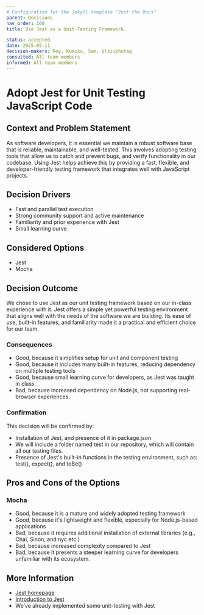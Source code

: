 ```yaml
---
# Configuration for the Jekyll template "Just the Docs"
parent: Decisions
nav_order: 100
title: Use Jest as a Unit-Testing Framework.

status: accepted
date: 2025-05-11
decision-makers: Roy, Kumiko, Sam, Ulziikhutag
consulted: All team members
informed: All team members
---
```


# Adopt Jest for Unit Testing JavaScript Code

## Context and Problem Statement

As software developers, it is essential we maintain a robust software base that is reliable, maintainable, and well-tested. This involves adopting testing tools that allow us to catch and prevent bugs, and verify functionality in our codebase. Using Jest helps achieve this by providing a fast, flexible, and developer-friendly testing framework that integrates well with JavaScript projects.

## Decision Drivers

* Fast and parallel test execution
* Strong community support and active maintenance
* Familiarity and prior experience with Jest
* Small learning curve

## Considered Options

* Jest
* Mocha

## Decision Outcome

We chose to use Jest as our unit testing framework based on our in-class experience with it. Jest offers a simple yet powerful testing environment that aligns well with the needs of the software we are building. Its ease of use, built-in features, and familiarity made it a practical and efficient choice for our team.

### Consequences

* Good, because it simplifies setup for unit and component testing
* Good, because it includes many built-in features, reducing dependency on multiple testing tools
* Good, because small learning curve for developers, as Jest was taught in class.
* Bad, because increased dependency on Node.js, not supporting real-browser experiences.

### Confirmation

This decision will be confirmed by:
* Installation of Jest, and presence of it in package.json
* We will include a folder named test in our repository, which will contain all our testing files.
* Presence of Jest's built-in functions in the testing environment, such as: test(), expect(), and toBe()

## Pros and Cons of the Options

### Mocha

* Good, because it is a mature and widely adopted testing framework
* Good, because it's lightweight and flexible, especially for Node.js-based applications
* Bad, because it requires additional installation of external libraries (e.g., Chai, Sinon, and nyc etc.)
* Bad, because increased complexity compared to Jest
* Bad, because it presents a steeper learning curve for developers unfamiliar with its ecosystem.


## More Information

* [Jest homepage](https://jestjs.io/)
* [Introduction to Jest](https://jestjs.io/docs/getting-started)
* We’ve already implemented some unit-testing with Jest
